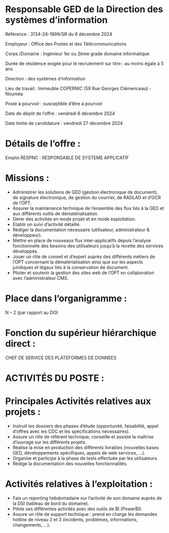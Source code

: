 # Responsable GED de la Direction des systèmes d’information

Référence : 3134-24-1899/SR du 6 décembre 2024

Employeur : Office des Postes et des Télécommunications

Corps /Domaine : Ingénieur 1er ou 2ème grade domaine informatique

Durée de résidence exigée pour le recrutement sur titre : au moins égale à 5 ans

Direction : des systèmes d’information

Lieu de travail : Immeuble COPERNIC (59 Rue Georges Clémenceau) - Nouméa

Poste à pourvoir : susceptible d’être à pourvoir

Date de dépôt de l’offre : vendredi 6 décembre 2024

Date limite de candidature : vendredi 27 décembre 2024

# Détails de l’offre :

Emploi RESPNC : RESPONSABLE DE SYSTEME APPLICATIF

# Missions :

- Administrer les solutions de GED (gestion électronique de document), de signature électronique, de gestion du courrier, de RADLAD et d’OCR de l’OPT.
- Assurer la maintenance technique de l’ensemble des flux liés à la GED et aux différents outils de dématérialisation.
- Gérer des activités en mode projet et en mode exploitation.
- Etablir un suivi d’activité détaillé.
- Rédiger la documentation nécessaire (utilisateur, administrateur & développeur).
- Mettre en place de nouveaux flux inter-applicatifs depuis l’analyse fonctionnelle des besoins des utilisateurs jusqu’à la recette des services développés.
- Jouer un rôle de conseil et d’expert auprès des différents métiers de l’OPT concernant la dématérialisation ainsi que sur les aspects juridiques et légaux liés à la conservation de document.
- Piloter et soutenir la gestion des sites web de l’OPT en collaboration avec l’administrateur CMS.

# Place dans l’organigramme :

N – 2 (par rapport au DO)

# Fonction du supérieur hiérarchique direct :

CHEF DE SERVICE DES PLATEFORMES DE DONNEES

# ACTIVITÉS DU POSTE :

# Principales Activités relatives aux projets :

- Instruit les dossiers des phases d’étude (opportunité, faisabilité, appel d’offres avec les CDC et les spécifications nécessaires).
- Assure un rôle de référent technique, conseille et assiste la maîtrise d’ouvrage sur les différents projets.
- Réalise la mise en production des différents livrables (nouvelles bases GED, développements spécifiques, appels de web services, …).
- Organise et participe à la phase de tests effectuée par les utilisateurs.
- Rédige la documentation des nouvelles fonctionnalités.

# Activités relatives à l’exploitation :

- Fais un reporting hebdomadaire sur l’activité de son domaine auprès de la DSI (tableau de bord du domaine).
- Pilote ses différentes activités avec des outils de BI (PowerBI).
- Assure un rôle de support technique : prend en charge les demandes hotline de niveau 2 et 3 (incidents, problèmes, informations, changements, …).